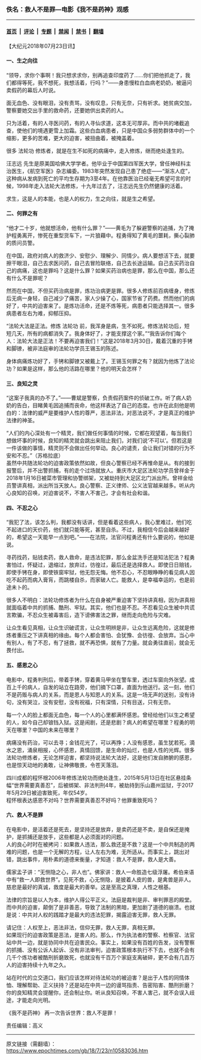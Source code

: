 ### 佚名：救人不是罪—电影《我不是药神》观感

---

#### [首页](../../../..?n10583036) &nbsp;|&nbsp; [评论](../../../../../epoch-comment?n10583036) &nbsp;|&nbsp; [专题](../../../../../epoch-special?n10583036) &nbsp;|&nbsp; [禁闻](../../../../../epoch-news?n10583036) &nbsp;|&nbsp; [禁书](../../../../../books?n10583036) &nbsp;|&nbsp; [翻墙](https://github.com/gfw-breaker/nogfw/blob/master/README.md?n10583036)


<div class="post_content" id="artbody" itemprop="articleBody">
 <!-- article content begin -->
 <p>
  【大纪元2018年07月23日讯】
 </p>
 <h4>
  一、生之向往
 </h4>
 <p>
  “领导，求你个事啊！我只想求求你，别再追查印度药了……你们把他抓走了，我们都得等死，我不想死，我想活着，行吗？”——身患慢粒白血病老奶奶，被逼问卖假药的幕后人时说。
 </p>
 <p>
  面无血色、没有眼泪，没有责骂，没有叹息，只有无奈，只有祈求。她贫病交加，警察要她交出手里的救命药，还要她供出卖药的人。
 </p>
 <p>
  只为活着，有的人寻医问药，有的人寻仙求道，这本无可厚非。而中共的堵截追查，使他们的境遇更雪上加霜。这些白血病患者，只是中国众多弱势群体中的一个缩影，更多的苦难，更大的迫害，被扭曲着，被掩盖着。
 </p>
 <p>
  很多
  <ok href="https://www.epochtimes.com/gb/tag/%E6%B3%95%E8%BD%AE%E5%8A%9F.html">
   法轮功
  </ok>
  修炼者，就是在生不如死的病痛中，走入修炼，继而绝处逢生的。
 </p>
 <p>
  <ok href="https://www.epochtimes.com/gb/tag/%E6%B1%AA%E5%BF%97%E8%BF%9C.html">
   汪志远
  </ok>
  先生是原美国哈佛大学学者。他毕业于中国第四军医大学，曾任神经科主治医生，《航空军医》杂志编委。1983年突然发现自己患了绝症——“渐冻人症”，这种病从发病到死亡的平均生存期为3至4年。在他靠医治已经毫无希望可言的时候，1998年走入法轮大法修炼，十九年过去了，汪志远先生仍然健康的活着。
 </p>
 <p>
  求生，这是人的本能，也是人的权力，生之向往，就是生之希望。
 </p>
 <h4>
  二、何罪之有
 </h4>
 <p>
  “他才二十岁，他就想活命，他有什么罪？”——黄毛为了躲避警察的追捕，为了掩护程勇离开，惨死在重型货车下，一片狼藉中。程勇得知了黄毛的噩耗，撕心裂肺的质问员警。
 </p>
 <p>
  在中国，政府对病人的救济少、安慰少、理解少、同情少。病人要想活下去，就要擦干眼泪，自己去求医问药，自己去冒险联络，自己去长途运输。自己去买药治自己的病痛，这也是罪吗？这是什么罪？如果买药治病也是罪，那么在中国，那么还有什么不是罪呢？
 </p>
 <p>
  然而在中国，不但买药治病是罪，炼功治病更是罪。很多人修炼前百病缠身，修炼后无病一身轻，自己减少了痛苦，家人少操了心，国家节省了药费。然而他们的病好了，中共的迫害来了。是炼功活命，还是不炼等死，病患者只能选择其一。很多病患者左右为难，抑郁压抑。
 </p>
 <p>
  “法轮大法是正法。修炼
  <ok href="https://www.epochtimes.com/gb/tag/%E6%B3%95%E8%BD%AE%E5%8A%9F.html">
   法轮功
  </ok>
  前，我浑身是病，生不如死。修炼法轮功后，短短几天，所有的病都消失了。我身体好了，才能支撑这个家。”“我告诉你们每个人：法轮大法是正法！不要再迫害我们！”这是2018年3月30日，戴着沉重的手铐和脚镣，被非法庭审的法轮功学员王锡玉的陈述。
 </p>
 <p>
  身体病痛炼功好了，手铐和脚镣又被戴上了。王锡玉何罪之有？就因为他炼了法论功？如果是这样，那么他的活路在哪里？他的明天会怎样？
 </p>
 <h4>
  三、良知之灵
 </h4>
 <p>
  “这案子我真的办不了。”——曹斌是警察，负责假药案件的侦破工作。听了病人奶奶的告白，目睹黄毛因追捕而丧命，他这样表达了自己的态度。也许在此刻他是明白的：法律的威严是要维护人性的尊严，恶法非法，对恶法说不，才是真正的维护法律的神圣。
 </p>
 <p>
  “人们的内心深处有一个精灵，我们做任何事情的时候，它都在观望着，每当我们想做坏事的时候，良知的精灵就会跳出来阻止我们，对我们说‘不可以’。但若这是一件该做的事情，精灵则不会做出任何举动。良心的谴责，会让我们对错的行为不安和不忍。”（苏格拉底）
  <br/>
  虽然中共随法轮功的迫害政策依然如故，但良心警察已经不再惟命是从。有的接到报警后，并不出警抓捕，有的走个过场就放人。重庆市大足区法轮功学员曾祥金于2018年1月16日被菜市管理和协警绑架，又被劫持到大足区北门派出所。曾祥金给员警讲真相，派出所当天放人。良心警察、正义律师、公义法官越来越多。听从内心良知的召唤，对迫害说不，不害人不害己，才会有社会和谐。
 </p>
 <h4>
  四、不忍之心
 </h4>
 <p>
  “我犯了法，该怎么判，我都没有话讲，但是看着这些病人，我心里难过，他们吃不起进口的天价药，他们就只能等死，甚至自杀。不过，我相信今后会越来越好的，希望这一天能早一点到吧。”——在法院，法官问程勇还有什么要说的，他如是说。
 </p>
 <p>
  寻药找药，贴钱卖药，救人救命，是违法犯罪，那么金盆洗手还是知法犯法？程勇害怕过，怀疑过，退缩过，放弃过，彷徨过，最后还是选择救人。即使日日赔钱，即使手铐在身，即使铁窗牢狱，他无怨无悔。他不忍心，不忍眼睁睁的看见病人因吃不起药而病入膏肓，而跳楼自杀，而家破人亡。能救人，是幸福幸运的，也是前途未卜的。
 </p>
 <p>
  很多人不明白：法轮功修炼者为什么在自身被严重迫害下坚持讲真相，因为讲真相就面临着中共的抓捕、酷刑、牢狱。其实，他们也是不忍。不忍看见众生被中共谎言欺骗，不忍众生被毒害后，造下谤佛害法之罪，继而走向危险与灾难。
 </p>
 <p>
  让众生看见真相，让众生识破谎言，让众生明辨是非，让众生远离危险，这就是修炼者重压之下讲真相的缘由。每个人都会害怕、会犹豫、会彷徨、会放弃。当心中有别人，有了不忍，有了拯救，就不再恐惧，就有了力量。就会勇往直前，就会无畏付出。
 </p>
 <h4>
  五、感恩之心
 </h4>
 <p>
  电影中，程勇判刑后，带着手铐，穿着黄马甲坐在警车里，透过车窗向外张望。成百上千的病人，自发的站立在路旁，他们摘下口罩，直面为他送行。这一刻，他们不是药贩与病人的关系，而是恩人与知恩人的关系。这是一场无声的送别，没有诗句，没有哭泣，没有安慰，没有祝福，只有深情，只有目送，只有无奈。
 </p>
 <p>
  每一个人的脸上都面无血色，每一个人的心里都满怀感恩。曾经给他们以生之希望的人，如今自己却锒铛入狱。这是闹剧，还是悲剧？病人的希望在哪里？程勇的明天在哪里？中国的未来在哪里？
 </p>
 <p>
  病痛没有药治，可以去寻；金钱花光了，可以再挣；人没有感恩，虽生犹若死。滴水之恩，涌泉相报，心怀感恩，真情回馈，是生命的灿烂，也是人性的光辉。很多法轮功修炼者，无论怎样迫害，都坚持说法轮大法好，这是他们发自肺腑的感恩，也是惊天动地的勇敢，让神佛敬畏，令苍天落泪。
 </p>
 <p>
  四川成都的程怀根2006年修炼法轮功而绝处逢生，2015年5月13日在社区悬挂条幅“世界需要真善忍”，后被绑架、非法判刑4年，被劫持到乐山嘉州监狱，于2017年5月29日被迫害致死，年仅54岁。
  <br/>
  程怀根表达感恩不对吗？世界需要真善忍不好吗？他罪重致死吗？
 </p>
 <h4>
  六、救人不是罪
 </h4>
 <p>
  在电影中，是活着还是死去，是坚持还是放弃，是卖药还是不卖，是自保还是掩护，是抓捕还是放手，这些都是人必须面对的问题。
  <br/>
  人的良心时时在被拷问：如果救人违法，那么救还是不救？这是一个中共制造的两难的问题，也是一个无解的方程，让人左右为难，无所适从。而事实上，跳出对错，跳出事件，用朴素的道德来衡量，才知道：救人不是罪，救人是大善。
 </p>
 <p>
  儒家孟子讲：“无恻隐之心，非人也”。佛家讲：救人一命胜造七级浮屠。希伯来语中有“救一人即救世界”。见死不救，心无恻隐，是披着人皮的兽，是禽兽是非人。慈悲是最好的真诚，救度是最大的善举。这是至高之真理，人性之根基。
 </p>
 <p>
  法律的宗旨是以人为本，维护人得公平正义。法庭是裁判是非、审判罪恶的殿堂。而中共的迫害，颠倒了是非善恶，导致了法制的黑暗，更加剧了道德的崩溃。也就是说：中共对人权的践踏才是最大的违法犯罪，揭露迫害无罪，救人无罪。
 </p>
 <p>
  请记住：人权至上，恶法非法，信仰无罪，救人无罪，真相无罪。
  <br/>
  如果现行的迫害政策是恶法，是害人的。那么，作为执法者的警察、检察官、法官站中共一边，就是协同中共在迫害民众。事实上，如果没有百姓的告发，没有警察的抓捕、没有公诉人起诉、没有非法审判，迫害政策根本执行不下去，也就不会有几千个炼功者被酷刑折磨致死，也就没有千百万个家庭支离破碎，更不会有几百万人的迫害持续十九年之久。
 </p>
 <p>
  站在时代的立交道口，我们应该怎样对待法轮功的被迫害？是出于人性的同情体恤、理解帮助、正义扶持？还是站在中共一边的谩骂指责、告密陷害、酷刑折磨？你的良知精灵会提醒你，还会制止你。听从良知召唤，不害人害己，就不会误入歧途，才能走向光明。
 </p>
 <p>
  <ok href="https://www.epochtimes.com/gb/tag/%E3%80%8A%E6%88%91%E4%B8%8D%E6%98%AF%E8%8D%AF%E7%A5%9E%E3%80%8B.html">
   《我不是药神》
  </ok>
  再一次告诉世界：救人不是罪！
 </p>
 <p>
  责任编辑：高义
 </p>
 <!-- article content end -->
 <div id="below_article_ad">
 </div>
</div>


---

原文链接（需翻墙）：https://www.epochtimes.com/gb/18/7/23/n10583036.htm